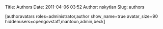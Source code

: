 Title: Authors
Date: 2011-04-06 03:52
Author: nskytlan
Slug: authors

[authoravatars roles=administrator,author show\_name=true
avatar\_size=90 hiddenusers=opengovstaff,mantoun,admin,beck]
